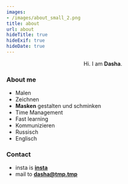 ```yaml
---
images:
- /images/about_small_2.png
title: about
url: about
hideTitle: true
hideExif: true
hideDate: true
---
```


<div style="text-align: center;">
	<p>
        Hi. I am <strong>Dasha</strong>.
	</p>
</div>

### About me

- Malen
- Zeichnen 
- **Masken** gestalten und schminken
- Time Management 
- Fast learning 
- Kommunizieren 
- Russisch 
- Englisch


### Contact

- insta is [**insta**](https://github.com/boratanrikulu/eternity/issues/new) 
- mail to [**dasha@tmp.tmp**](mailto:dasha@tmp.tmp)